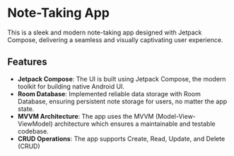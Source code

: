 # Note-Taking App

This is a sleek and modern note-taking app designed with Jetpack Compose, delivering a seamless and visually captivating user experience.

## Features

- **Jetpack Compose**: The UI is built using Jetpack Compose, the modern toolkit for building native Android UI.
- **Room Database**: Implemented reliable data storage with Room Database, ensuring persistent note storage for users, no matter the app state.
- **MVVM Architecture**: The app uses the MVVM (Model-View-ViewModel) architecture which ensures a maintainable and testable codebase.
- **CRUD Operations**: The app supports Create, Read, Update, and Delete (CRUD)
